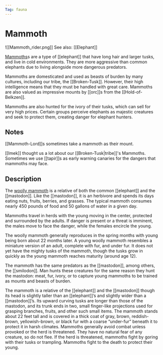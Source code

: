 ```yaml
---
Tag: fauna
---
```

# Mammoth
![[Mammoth_rider.png]]
See also: [[Elephant]]

[Mammoths](https://pathfinderwiki.com/wiki/Elephant#Mammoths)s are a type of [[elephant]] that have long hair and larger tusks, and live in cold environments. They are more aggressive than common elephants due to living alongside more dangerous predators. 

Mammoths are domesticated and used as beasts of burden by many cultures, including our tribe, the [[Broken-Tusk]]. However, their high intelligence means that they must be handled with great care. Mammoths are also valued as impressive mounts by [[orc]]s from the [[Hold-of-Belkzen]].

Mammoths are also hunted for the ivory of their tusks, which can sell for very high prices. Certain groups perceive elephants as majestic creatures and seek to protect them, creating danger for elephant hunters.

## Notes
[[Mammoth-Lord]]s sometimes take a mammoth as their mount.

[[Imek]] thought us a lot about our [[Broken-Tusk|tribe]]'s Mammoths. Sometimes we use [[tapir]]s as early warning canaries for the dangers that mammoths may face. 

## Description
The [woolly mammoth](https://www.d20pfsrd.com/bestiary/monster-listings/animals/elephant/elephant-mammoth/) is a relative of both the common [[elephant]] and the [[mastodon]]. Like the [[mastodon]], it is an herbivore and spends its days eating nuts, fruits, berries, and grasses. The typical mammoth consumes nearly 450 pounds of food and 50 gallons of water in a given day.

Mammoths travel in herds with the young moving in the center, protected and surrounded by the adults. If danger is present or a threat is imminent, the males move to face the danger, while the females encircle the young.

The woolly mammoth generally reproduces in the spring months with young being born about 22 months later. A young woolly mammoth resembles a miniature version of an adult, complete with fur, and under fur. It does not yet have the mighty tusks of the mammoth, though the tusks grow in quickly as the young mammoth reaches maturity (around age 12).

The mammoth has the same predators as the [[mastodon]], among others, the [[smilodon]]. Man hunts these creatures for the same reason they hunt the mastodon: meat, fur, ivory, or to capture young mammoths to be trained as mounts and beasts of burden.

The mammoth is a relative of the [[elephant]] and the [[mastodon]] though its head is slightly taller than an [[elephant]]’s and slightly wider than a [[mastodon]]’s. Its upward curving tusks are longer than those of the mastodon, and its trunk ends in two, small finger-like projections used for grasping branches, fruits, and other such small items. The mammoth stands about 22 feet tall and is covered in a thick coat of gray, brown, reddish-brown, yellowish-brown, or black fur with a coarse “under-fur” beneath it to protect it in harsh climates. Mammoths generally avoid combat unless provoked or the herd is threatened. They have no natural fear of any creature, so do not flee. If the herd is threatened, mammoths fight by goring with their tusks or trampling. Mammoths fight to the death to protect their young.